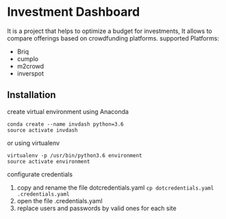 # Investment Dashboard
It is a project that helps to optimize a budget for investments, It allows to compare offerings based on crowdfunding platforms.
supported Platforms:
* Briq
* cumplo
* m2crowd
* inverspot

## Installation

create virtual environment
using Anaconda
~~~
conda create --name invdash python=3.6
source activate invdash
~~~
or using virtualenv
~~~
virtualenv -p /usr/bin/python3.6 environment
source activate environment
~~~

configurate credentials
1. copy and rename the file dotcredentials.yaml `cp dotcredentials.yaml .credentials.yaml`
2. open the file .credentials.yaml
3. replace users and passwords by valid ones for each site
